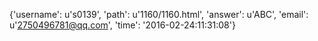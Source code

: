 {'username': u's0139', 'path': u'1160/1160.html', 'answer': u'ABC', 'email': u'2750496781@qq.com', 'time': '2016-02-24:11:31:08'}